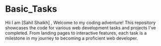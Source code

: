 # Basic_Tasks
Hii I am [Sahil Shaikh] , Welcome to my coding adventure! This repository showcases the code for various web development tasks and projects I've completed. From landing pages to interactive features, each task is a milestone in my journey to becoming a proficient web developer.
